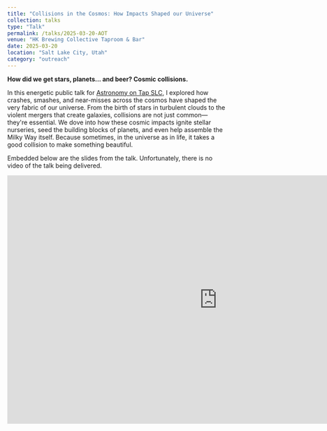 ```yaml
---
title: "Collisions in the Cosmos: How Impacts Shaped our Universe"
collection: talks
type: "Talk"
permalink: /talks/2025-03-20-AOT
venue: "HK Brewing Collective Taproom & Bar"
date: 2025-03-20
location: "Salt Lake City, Utah"
category: "outreach"
---
```


**How did we get stars, planets... and beer? Cosmic collisions.**

In this energetic public talk for [Astronomy on Tap SLC](https://www.instagram.com/aotsaltlakecity), I explored how
crashes, smashes, and near-misses across the cosmos have shaped the very
fabric of our universe. From the birth of stars in turbulent clouds to the
violent mergers that create galaxies, collisions are not just common—they're
essential. We dove into how these cosmic impacts ignite stellar nurseries,
seed the building blocks of planets, and even help assemble the Milky Way itself.
Because sometimes, in the universe as in life, it takes a good collision to make
something beautiful.

Embedded below are the slides from the talk. Unfortunately, there is no video of the 
talk being delivered.

<iframe src="https://docs.google.com/presentation/d/e/2PACX-1vTBS-NoHgLKuNlq_XgUJKeO7owSBRbPmVg08429fFhcNIUQczLobWwRznF4y6TSTUYonOzlXEa1BKQ3/pubembed?start=true&loop=true&delayms=3000" frameborder="0" width="960" height="569" allowfullscreen="true" mozallowfullscreen="true" webkitallowfullscreen="true"></iframe>